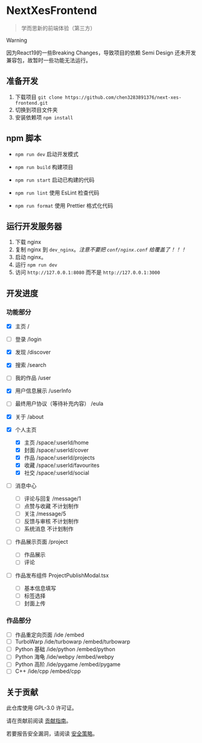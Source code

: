 # NextXesFrontend

> 学而思新的前端体验（第三方）

> [!WARNING]
>
> 因为React19的一些Breaking Changes，导致项目的依赖 Semi Design 还未开发兼容包，故暂时一些功能无法运行。

## 准备开发

1. 下载项目 `git clone https://github.com/chen3283891376/next-xes-frontend.git`
2. 切换到项目文件夹
3. 安装依赖项 `npm install`

## npm 脚本

- `npm run dev` 启动开发模式
- `npm run build` 构建项目
- `npm run start` 启动已构建的代码

- `npm run lint` 使用 EsLint 检查代码
- `npm run format` 使用 Prettier 格式化代码

## 运行开发服务器

1. 下载 nginx
2. 复制 nginx 到 `dev_nginx`。_注意不要把 `conf/nginx.conf` 给覆盖了！！！_
3. 启动 nginx。
4. 运行 `npm run dev`
5. 访问 `http://127.0.0.1:8080` 而不是 `http://127.0.0.1:3000`

## 开发进度

### 功能部分

- [x] 主页 /
- [ ] 登录 /login
- [x] 发现 /discover
- [x] 搜索 /search
- [ ] 我的作品 /user
- [x] 用户信息展示 /userInfo
- [ ] 最终用户协议（等待补充内容） /eula
- [x] 关于 /about

- [x] 个人主页
    - [x] 主页 /space/:userId/home
    - [x] 封面 /space/:userId/cover
    - [x] 作品 /space/:userId/projects
    - [x] 收藏 /space/:userId/favourites
    - [x] 社交 /space/:userId/social

- [ ] 消息中心
    - [ ] 评论与回复 /message/1
    - [ ] 点赞与收藏 不计划制作
    - [ ] 关注 /message/5
    - [ ] 反馈与审核 不计划制作
    - [ ] 系统消息 不计划制作

- [ ] 作品展示页面 /project
    - [ ] 作品展示
    - [ ] 评论

- [ ] 作品发布组件 ProjectPublishModal.tsx
    - [ ] 基本信息填写
    - [ ] 标签选择
    - [ ] 封面上传

### 作品部分

- [ ] 作品重定向页面 /ide /embed
- [ ] TurboWarp /ide/turbowarp /embed/turbowarp
- [ ] Python 基础 /ide/python /embed/python
- [ ] Python 海龟 /ide/webpy /embed/webpy
- [ ] Python 高阶 /ide/pygame /embed/pygame
- [ ] C++ /ide/cpp /embed/cpp

## 关于贡献

此仓库使用 GPL-3.0 许可证。

请在贡献前阅读 [贡献指南](CONTRIBUTING.md)。

若要报告安全漏洞，请阅读 [安全策略](SECURITY.md)。
